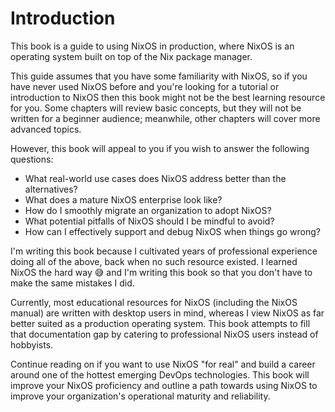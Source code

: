# Introduction

This book is a guide to using NixOS in production, where NixOS is an operating
system built on top of the Nix package manager.

This guide assumes that you have some familiarity with NixOS, so if you have
never used NixOS before and you're looking for a tutorial or introduction to
NixOS then this book might not be the best learning resource for you.  Some
chapters will review basic concepts, but they will not be written for a beginner
audience; meanwhile, other chapters will cover more advanced topics.

However, this book will appeal to you if you wish to answer the following
questions:

- What real-world use cases does NixOS address better than the alternatives?
- What does a mature NixOS enterprise look like?
- How do I smoothly migrate an organization to adopt NixOS?
- What potential pitfalls of NixOS should I be mindful to avoid?
- How can I effectively support and debug NixOS when things go wrong?

I'm writing this book because I cultivated years of professional experience
doing all of the above, back when no such resource existed.  I learned NixOS the
hard way 😅 and I'm writing this book so that you don't have to make the same
mistakes I did.

Currently, most educational resources for NixOS (including the NixOS manual) are
written with desktop users in mind, whereas I view NixOS as far better suited as
a production operating system.  This book attempts to fill that documentation
gap by catering to professional NixOS users instead of hobbyists.

Continue reading on if you want to use NixOS "for real" and build a career
around one of the hottest emerging DevOps technologies.  This book will improve
your NixOS proficiency and outline a path towards using NixOS to improve your
organization's operational maturity and reliability.
